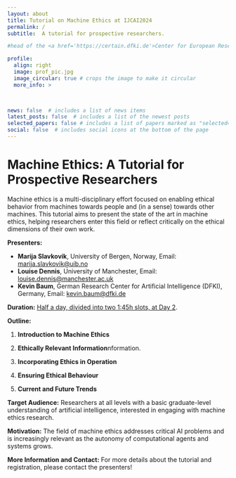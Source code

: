 ```yaml
---
layout: about
title: Tutorial on Machine Ethics at IJCAI2024
permalink: /
subtitle:  A tutorial for prospective researchers. 

#head of the <a href='https://certain.dfki.de'>Center for European Research in Trusted AI (CERTAIN)</a> and deputy head at the reserach department for <a href='https://www.dfki.de/nmm'>Neuro-Mechanistic Modeling (NMM)</a> at <a href='https://www.dfki.de/web'>German Research Center for Artificial Intelligence (DFKI)</a>. Saarbrücken. Germany. 

profile:
  align: right
  image: prof_pic.jpg
  image_circular: true # crops the image to make it circular
  more_info: >
    


news: false  # includes a list of news items
latest_posts: false  # includes a list of the newest posts
selected_papers: false # includes a list of papers marked as "selected={true}"
social: false  # includes social icons at the bottom of the page
---
```

<script src="https://kit.fontawesome.com/568534ed70.js" crossorigin="anonymous"></script>


# Machine Ethics: A Tutorial for Prospective Researchers

Machine ethics is a multi-disciplinary effort focused on enabling ethical behavior from machines towards people and (in a sense) towards other machines. This tutorial aims to present the state of the art in machine ethics, helping researchers enter this field or reflect critically on the ethical dimensions of their own work.

**Presenters:**
- **Marija Slavkovik**, University of Bergen, Norway, Email: [marija.slavkovik@uib.no](mailto:marija.slavkovik@uib.no)
- **Louise Dennis**, University of Manchester, Email: [louise.dennis@manchester.ac.uk](mailto:louise.dennis@manchester.ac.uk)
- **Kevin Baum**, German Research Center for Artificial Intelligence (DFKI), Germany, Email: [kevin.baum@dfki.de](mailto:kevin.baum@dfki.de)


**Duration:**
[Half a day, divided into two 1:45h slots, at Day 2](https://ijcai24.org/tutorials/).

**Outline:**
1. **Introduction to Machine Ethics**

2. **Ethically Relevant Information**nformation.

3. **Incorporating Ethics in Operation**

4. **Ensuring Ethical Behaviour**

5. **Current and Future Trends**

**Target Audience:**
Researchers at all levels with a basic graduate-level understanding of artificial intelligence, interested in engaging with machine ethics research.

**Motivation:**
The field of machine ethics addresses critical AI problems and is increasingly relevant as the autonomy of computational agents and systems grows.

**More Information and Contact:**
For more details about the tutorial and registration, please contact the presenters!





